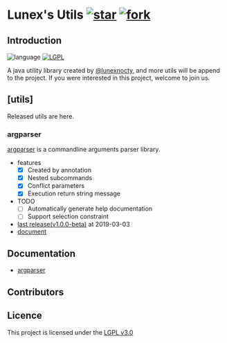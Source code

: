 # Lunex's Utils [![star](http://githubbadges.com/star.svg?user=lunexnocty&repo=utils&style=default)](https://github.com/lunexnocty/utils) [![fork](http://githubbadges.com/fork.svg?user=lunexnocty&repo=utils&style=default)](https://github.com/lunexnocty/utils/fork)

## Introduction
![language](https://img.shields.io/badge/language-java-red.svg) [![LGPL](https://img.shields.io/badge/license-LGPL-blue.svg)](https://opensource.org/licenses/LGPL-3.0/)

A java utility library created by [@lunexnocty](https://github.com/lunexnocty/), and more utils will be append to the project. If you were interested in this project, welcome to join us.

## [utils]
Released utils are here.
### argparser
[argparser](./docs/argparser.md) is a commandline arguments parser library.
+ features
    - [x] Created by annotation
    - [x] Nested subcommands
    - [x] Conflict parameters
    - [x] Execution return string message
+ TODO
    + [ ] Automatically generate help documentation
    + [ ] Support selection constraint
+ [last release(v1.0.0-beta)](./releases/tag/v1.0.0-beta) at 2019-03-03
+ [document](./docs/argparser.md)
## Documentation
+ [argparser](./docs/argparser.md)

## Contributors
## Licence
This project is licensed under the [LGPL v3.0](./blob/master/LICENSE)